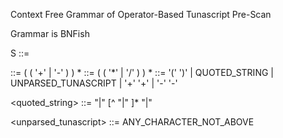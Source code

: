 Context Free Grammar of Operator-Based Tunascript Pre-Scan

Grammar is BNFish

S                       ::= <expression>

<expression>            ::= <mult-expr> ( ( '+' | '-' ) <mult-expr> ) *
<mult-expr>             ::= <primary> ( ( '*' | '/' ) <primary> ) *
<primary>               ::= '(' <expression> ')'
                          | QUOTED_STRING
                          | UNPARSED_TUNASCRIPT
                          | <primary> '+' '+'
                          | <primary> '-' '-'

<quoted_string>         ::= "|" [^ "|" ]* "|"

<unparsed_tunascript>   ::= ANY_CHARACTER_NOT_ABOVE